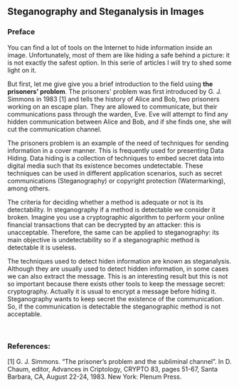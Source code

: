 ## Steganography and Steganalysis in Images 

### Preface
You can find a lot of tools on the Internet to hide information inside an image. Unfortunately, most of them are like 
hiding a safe behind a picture: it is not exactly the safest option. In this serie of articles I will try to shed some light on it.

But first, let me give give you a brief introduction to the field using **the prisoners' problem**. The prisoners' problem was first introduced by G. J. Simmons in 1983 [1] and tells the history of Alice and Bob, two prisoners working on an escape plan. They are allowed to communicate, but their communications pass through the warden, Eve. Eve will attempt to find any hidden communication between Alice and Bob, and if she finds one, she will cut the communication channel. 

The prisoners problem is an example of the need of techniques for sending information in a cover manner. This is frequently used for presenting Data Hiding. Data hiding is a collection of techniques to embed secret data into digital media such that its existence becomes undetectable. These techniques can be used in different application scenarios, such as secret communications (Steganography) or copyright protection (Watermarking), among others. 

The criteria for deciding whether a method is adequate or not is its detectability. In steganography if a method is detectable we consider it broken. Imagine you use a cryptographic algorithm to perform your online financial transactions that can be decrypted by an attacker: this is unacceptable. Therefore, the same can be applied to steganography: its main objective is undetectability so if a steganographic method is detectable it is useless. 

The techniques used to detect hiden information are known as steganalysis. Although they are usually used to detect hidden information, in some cases we can also extract the message. This is an interesting result but this is not so important because there exists other tools to keep the message secret: cryptography. Actually it is usual to encrypt a message before hiding it. Steganography wants to keep secret the existence of the communication. So, if the communication is detectable the steganographic method is not acceptable. 

<br>

### References: 

[1] G. J. Simmons. “The prisoner’s problem and the subliminal channel”. In D. Chaum, editor, Advances in Criptology, CRYPTO 83, pages 51-67, Santa Barbara, CA, August 22-24, 1983. New York: Plenum Press.

